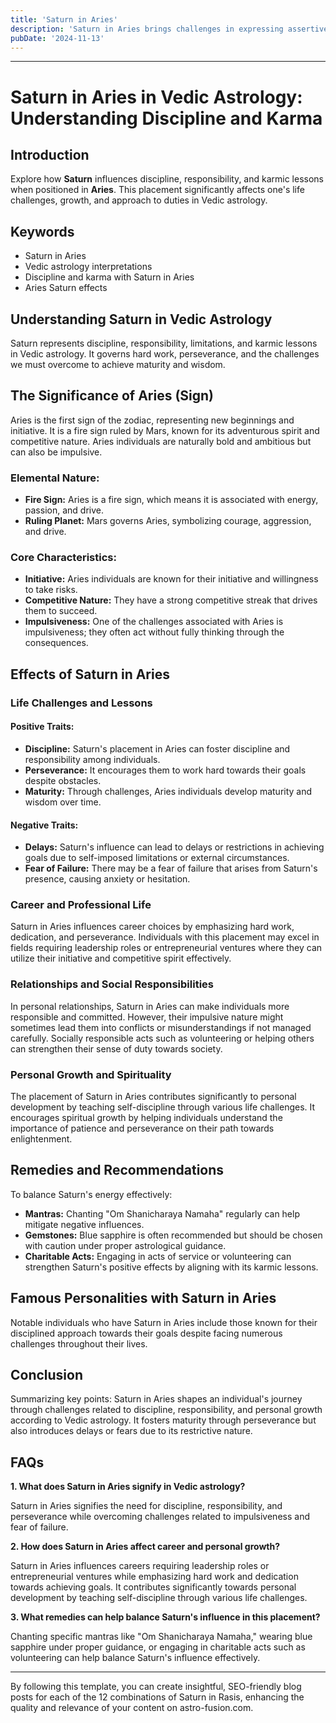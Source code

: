 ```yaml
---
title: 'Saturn in Aries'
description: 'Saturn in Aries brings challenges in expressing assertiveness and initiative. Individuals may experience delays in taking action but develop patience and resilience over time.'
pubDate: '2024-11-13'
---
```


---

# Saturn in Aries in Vedic Astrology: Understanding Discipline and Karma

## Introduction

Explore how **Saturn** influences discipline, responsibility, and karmic lessons when positioned in **Aries**. This placement significantly affects one's life challenges, growth, and approach to duties in Vedic astrology.

## Keywords

- Saturn in Aries
- Vedic astrology interpretations
- Discipline and karma with Saturn in Aries
- Aries Saturn effects

## Understanding Saturn in Vedic Astrology

Saturn represents discipline, responsibility, limitations, and karmic lessons in Vedic astrology. It governs hard work, perseverance, and the challenges we must overcome to achieve maturity and wisdom.

## The Significance of Aries (Sign)

Aries is the first sign of the zodiac, representing new beginnings and initiative. It is a fire sign ruled by Mars, known for its adventurous spirit and competitive nature. Aries individuals are naturally bold and ambitious but can also be impulsive.

### Elemental Nature:
- **Fire Sign:** Aries is a fire sign, which means it is associated with energy, passion, and drive.
- **Ruling Planet:** Mars governs Aries, symbolizing courage, aggression, and drive.

### Core Characteristics:
- **Initiative:** Aries individuals are known for their initiative and willingness to take risks.
- **Competitive Nature:** They have a strong competitive streak that drives them to succeed.
- **Impulsiveness:** One of the challenges associated with Aries is impulsiveness; they often act without fully thinking through the consequences.

## Effects of Saturn in Aries

### Life Challenges and Lessons

#### Positive Traits:
- **Discipline:** Saturn's placement in Aries can foster discipline and responsibility among individuals.
- **Perseverance:** It encourages them to work hard towards their goals despite obstacles.
- **Maturity:** Through challenges, Aries individuals develop maturity and wisdom over time.

#### Negative Traits:
- **Delays:** Saturn's influence can lead to delays or restrictions in achieving goals due to self-imposed limitations or external circumstances.
- **Fear of Failure:** There may be a fear of failure that arises from Saturn's presence, causing anxiety or hesitation.

### Career and Professional Life

Saturn in Aries influences career choices by emphasizing hard work, dedication, and perseverance. Individuals with this placement may excel in fields requiring leadership roles or entrepreneurial ventures where they can utilize their initiative and competitive spirit effectively.

### Relationships and Social Responsibilities

In personal relationships, Saturn in Aries can make individuals more responsible and committed. However, their impulsive nature might sometimes lead them into conflicts or misunderstandings if not managed carefully. Socially responsible acts such as volunteering or helping others can strengthen their sense of duty towards society.

### Personal Growth and Spirituality

The placement of Saturn in Aries contributes significantly to personal development by teaching self-discipline through various life challenges. It encourages spiritual growth by helping individuals understand the importance of patience and perseverance on their path towards enlightenment.

## Remedies and Recommendations

To balance Saturn's energy effectively:

- **Mantras:** Chanting "Om Shanicharaya Namaha" regularly can help mitigate negative influences.
- **Gemstones:** Blue sapphire is often recommended but should be chosen with caution under proper astrological guidance.
- **Charitable Acts:** Engaging in acts of service or volunteering can strengthen Saturn's positive effects by aligning with its karmic lessons.

## Famous Personalities with Saturn in Aries

Notable individuals who have Saturn in Aries include those known for their disciplined approach towards their goals despite facing numerous challenges throughout their lives.

## Conclusion

Summarizing key points:
Saturn in Aries shapes an individual's journey through challenges related to discipline, responsibility, and personal growth according to Vedic astrology. It fosters maturity through perseverance but also introduces delays or fears due to its restrictive nature.

## FAQs

**1. What does Saturn in Aries signify in Vedic astrology?**

Saturn in Aries signifies the need for discipline, responsibility, and perseverance while overcoming challenges related to impulsiveness and fear of failure.

**2. How does Saturn in Aries affect career and personal growth?**

Saturn in Aries influences careers requiring leadership roles or entrepreneurial ventures while emphasizing hard work and dedication towards achieving goals. It contributes significantly towards personal development by teaching self-discipline through various life challenges.

**3. What remedies can help balance Saturn's influence in this placement?**

Chanting specific mantras like "Om Shanicharaya Namaha," wearing blue sapphire under proper guidance, or engaging in charitable acts such as volunteering can help balance Saturn's influence effectively.

---

By following this template, you can create insightful, SEO-friendly blog posts for each of the 12 combinations of Saturn in Rasis, enhancing the quality and relevance of your content on astro-fusion.com.